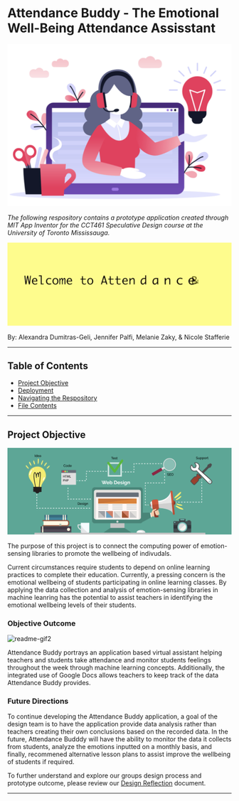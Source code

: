 # Attendance Buddy - The Emotional Well-Being Attendance Assisstant 

![readme_title_img2](Images/reaadme_title_img2.png)

*The following respository contains a prototype application created through MIT App Inventor for the CCT461 Speculative Design course at the University of Toronto Mississauga.*

![videogif1](Images/videogif1.gif)

By: Alexandra Dumitras-Geli, Jennifer Palfi, Melanie Zaky, & Nicole Stafferie

--- 

## Table of Contents 

- [Project Objective](#Project-Objective)
- [Deployment](#Deployment)
- [Navigating the Respository](#Navigating-the-Repository)
- [File Contents](#File-Contents)

---

## Project Objective 

![readme_title_img](Images/readme_title_img.png)

The purpose of this project is to connect the computing power of emotion-sensing libraries to promote the wellbeing of indivudals. 

Current circumstances require students to depend on online learning practices to complete their education. Currently, a pressing concern is the emotional wellbeing of students participating in online learning classes. By applying the data collection and analysis of emotion-sensing libraries in machine leanring has the potential to assist teachers in identifying the emotional wellbeing levels of their students. 

### Objective Outcome 

![readme-gif2](Images/videogif_2.gif)

Attendance Buddy portrays an application based virtual assistant helping teachers and students take attendance and monitor students feelings throughout the week through machine learning concepts. Additionally, the integrated use of Google Docs allows teachers to keep track of the data Attendance Buddy provides. 

### Future Directions 

To continue developing the Attendance Buddy application, a goal of the design team is to have the application provide data analysis rather than teachers creating their own conclusions based on the recorded data. In the future, Attendance Budddy will have the ability to monitor the data it collects from students, analyze the emotions inputted on a monthly basis, and finally, recommened alternative lesson plans to assist improve the wellbeing of students if required. 

To further understand and explore our groups design process and prototype outcome, please review our [Design Reflection](design_process.md) document. 

---